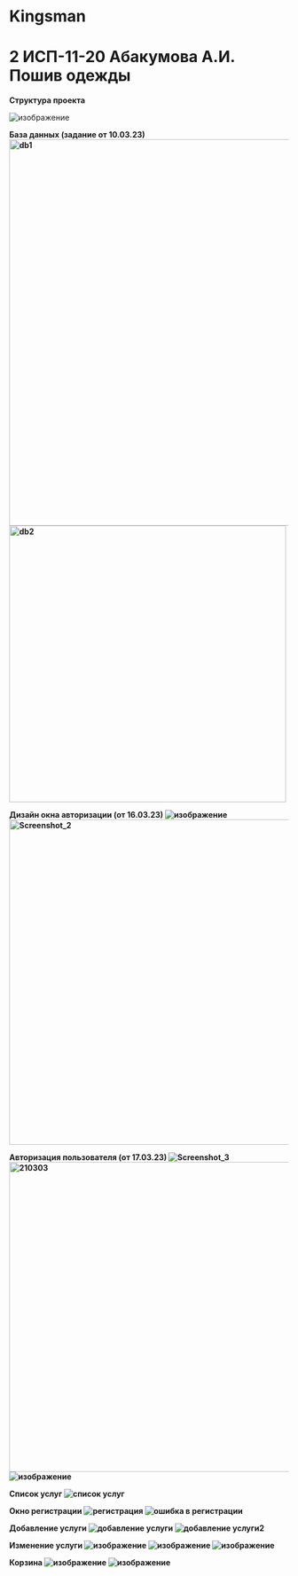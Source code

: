# Kingsman

<h1> 2 ИСП-11-20 Абакумова А.И. Пошив одежды </h1>

<b> Структура проекта </b>

![изображение](https://user-images.githubusercontent.com/99207233/224033488-ea847227-b949-4ff1-8ddd-6dbcffbd1627.png)

<b> База данных (задание от 10.03.23) <b>
<img width="697" alt="db1" src="https://user-images.githubusercontent.com/99207233/225830638-1a4d878b-7aea-4eeb-918f-bc4f5f84447f.png">
<img width="499" alt="db2" src="https://user-images.githubusercontent.com/99207233/225830644-3f2a5a77-0a64-4ac5-8c04-a4a29eeb5d87.png">


<b> Дизайн окна авторизации (от 16.03.23) <b>
![изображение](https://user-images.githubusercontent.com/99207233/229746769-da22355c-f519-4e48-91e0-24a65aedc4f3.png)
<img width="587" alt="Screenshot_2" src="https://user-images.githubusercontent.com/99207233/225826176-e46c0c12-b41e-46c1-973f-3eb200f7ef66.png">

<b> Авторизация пользователя (от 17.03.23) <b>
![Screenshot_3](https://user-images.githubusercontent.com/99207233/226527475-696a9a23-f0a1-40c6-9c28-fee45b8ecf65.jpg)
<img width="559" alt="210303" src="https://user-images.githubusercontent.com/99207233/226527091-ccac4d19-e5e5-4367-872f-9491c077eca0.png">
![изображение](https://user-images.githubusercontent.com/99207233/226528810-08af9a29-35db-40a5-b5f5-5b4f183c1caf.png)

<b> Список услуг <b>
![список услуг](https://user-images.githubusercontent.com/99207233/229744743-aa141551-3512-42ba-a1f8-bb6f562aa351.jpg)


<b> Окно регистрации <b>
![регистрация](https://user-images.githubusercontent.com/99207233/229744705-c9a9f856-d338-49f3-bf44-0c11fe4dc40a.jpg)
![ошибка в регистрации](https://user-images.githubusercontent.com/99207233/229651629-6e019409-f7f2-425c-a0ff-0ee04b81f062.jpg)

<b> Добавление услуги <b>
![добавление услуги](https://user-images.githubusercontent.com/99207233/230501506-242298a0-b3b0-492c-b2ee-70328608840b.jpg)
![добавление услуги2](https://user-images.githubusercontent.com/99207233/230501511-631694e2-b3a4-4b68-9e01-1d1f5d5ba3c2.jpg)
  
<b> Изменение услуги <b>
  ![изображение](https://user-images.githubusercontent.com/99207233/236017144-ef6da4cf-4129-494a-bcb8-11e51eaf493f.png)
![изображение](https://user-images.githubusercontent.com/99207233/236017246-4c940048-ca3f-47ed-98c1-0434f16877e7.png)
![изображение](https://user-images.githubusercontent.com/99207233/236017297-46fdfd3c-1b31-42f9-b504-b3aa5d2a5c0f.png)

<b> Корзина <b>
  ![изображение](https://user-images.githubusercontent.com/99207233/236017438-105b1ec2-e8f2-40b0-be75-d5ba89c75aa9.png)
![изображение](https://user-images.githubusercontent.com/99207233/236017564-d8a92726-294d-49f2-a4bd-60720b0519a6.png)

  
